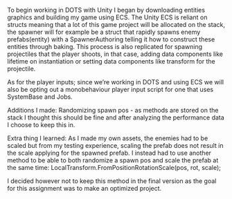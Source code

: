 To begin working in DOTS with Unity I began by downloading entities graphics and building my game using ECS. The Unity ECS is reliant on structs meaning that a lot of this game project will be allocated on the stack, the spawner will for example be a struct that rapidly spawns enemy prefabs(entity) with a SpawnerAuthoring telling it how to construct these entities through baking. This process is also replicated for spawning projectiles that the player shoots, in that case, adding data components like lifetime on instantiation or setting data components like transform for the projectile.

As for the player inputs; since we’re working in DOTS and using ECS we will also be opting out a monobehaviour player input script for one that uses SystemBase and Jobs.

Additions I made:
Randomizing spawn pos - as methods are stored on the stack I thought this should be fine and after analyzing the performance data I choose to keep this in.

Extra thing I learned:
As I made my own assets, the enemies had to be scaled but from my testing experience, scaling the prefab does not result in the scale applying for the spawned prefab. I instead had to use another method to be able to both randomize a spawn pos and scale the prefab at the same time: LocalTransform.FromPositionRotationScale(pos, rot, scale);

I decided however not to keep this method in the final version as the goal for this assignment was to make an optimized project.
